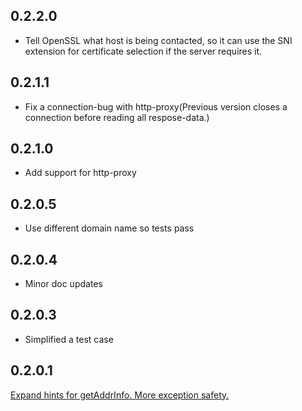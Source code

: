 ## 0.2.2.0

* Tell OpenSSL what host is being contacted, so it can use the SNI extension for certificate selection if the server requires it.

## 0.2.1.1

* Fix a connection-bug with http-proxy(Previous version closes a connection before reading all respose-data.)

## 0.2.1.0

* Add support for http-proxy

## 0.2.0.5

* Use different domain name so tests pass

## 0.2.0.4

* Minor doc updates

## 0.2.0.3

* Simplified a test case

## 0.2.0.1

[Expand hints for getAddrInfo. More exception safety.](https://github.com/snoyberg/http-client/pull/91)
